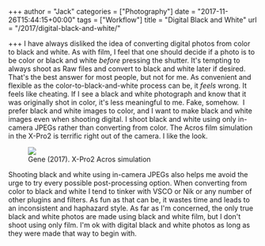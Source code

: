 +++
author = "Jack"
categories = ["Photography"]
date = "2017-11-26T15:44:15+00:00"
tags = ["Workflow"]
title = "Digital Black and White"
url = "/2017/digital-black-and-white/"

+++
 I have always disliked the idea of converting digital photos from color to black and white. As with film, I feel that one should decide if a photo is to be color or black and white _before_ pressing the shutter. It's tempting to always shoot as Raw files and convert to black and white later if desired. That's the best answer for most people, but not for me. As convenient and flexible as the color-to-black-and-white process can be, it _feels_ wrong. It feels like cheating. If I see a black and white photograph and know that it was originally shot in color, it's less meaningful to me. Fake, somehow.  I prefer black and white images to color, and I want to make black and white images even when shooting digital. I shoot black and white using only in-camera JPEGs rather than converting from color. The Acros film simulation in the X-Pro2 is terrific right out of the camera. I like the look. <figure class="wp-block-image">
    ![][1] <figcaption>Gene (2017). X-Pro2 Acros simulation</figcaption> </figure> Shooting black and white using in-camera JPEGs also helps me avoid the urge to try every possible post-processing option. When converting from color to black and white I tend to tinker with VSCO or Nik or any number of other plugins and filters. As fun as that can be, it wastes time and leads to an inconsistent and haphazard style. As far as I'm concerned, the only true black and white photos are made using black and white film, but I don't shoot using only film. I'm ok with digital black and white photos as long as they were made that way to begin with.

 [1]: /img/2017/11/20171123-Gene-reviewing-his-23andMe-results.jpg